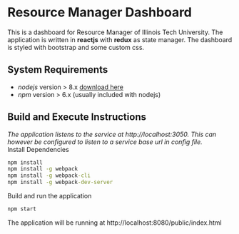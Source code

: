 # Resource Manager Dashboard
This is a dashboard for Resource Manager of Illinois Tech University. The application is written in **reactjs** with **redux** as state manager. The dashboard is styled with bootstrap and some custom css.

## System Requirements
 - *nodejs* version > 8.x [download here](https://nodejs.org/en/)
 - *npm* version > 6.x (usually included with nodejs)
 
## Build and Execute Instructions
*The application listens to the service at http://localhost:3050. This can however be configured to listen to a service base url in config file.*<br/>
Install Dependencies
```cmd
npm install
npm install -g webpack
npm install -g webpack-cli
npm install -g webpack-dev-server
```
Build and run the application
```cmd
npm start
```
The application will be running at http://localhost:8080/public/index.html

